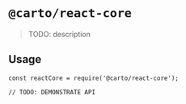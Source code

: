 # `@carto/react-core`

> TODO: description

## Usage

```
const reactCore = require('@carto/react-core');

// TODO: DEMONSTRATE API
```
